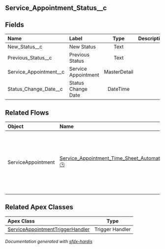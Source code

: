 ## Service_Appointment_Status__c

<!-- Object description -->

## Fields

| Name      | Label | Type | Description |
| :-------- | :---- | :--: | :---------- | 
| New_Status__c | New Status | Text | <!-- --> |
| Previous_Status__c | Previous Status | Text | <!-- --> |
| Service_Appointment__c | Service Appointment | MasterDetail | <!-- --> |
| Status_Change_Date__c | Status Change Date | DateTime | <!-- --> |


## Related Flows

| Object | Name      | Type | Description |
| :----  | :-------- | :--: | :---------- | 
| ServiceAppointment | [Service_Appointment_Time_Sheet_Automations](../flows/Service_Appointment_Time_Sheet_Automations.md) [🕒](../flows/Service_Appointment_Time_Sheet_Automations-history.md) |  Record After Save | This flows creates the automatic time sheet entries based on the evolving status of the service appointment |


## Related Apex Classes

| Apex Class | Type |
| :----      | :--: | 
| [ServiceAppointmentTriggerHandler](../apex/ServiceAppointmentTriggerHandler.md) | Trigger Handler |




_Documentation generated with [sfdx-hardis](https://sfdx-hardis.cloudity.com)_
